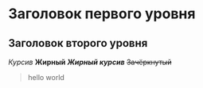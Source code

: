 # Заголовок первого уровня #
## Заголовок второго уровня
*Курсив*
**Жирный**
***Жирный курсив***
~~Зачёркнутый~~
> hello
> world
